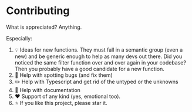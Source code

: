 # Contributing

What is appreciated? Anything.

Especially:

1. 💡 Ideas for new functions. They must fall in a semantic group (even a new) and be generic enough to help as many devs
   out there.
   Did you noticed the same filter function over and over again in your codebase?
   Then you probably have a good candidate for a new function.
2. 🐞 Help with spotting bugs (and fix them)
3. ✏️ Help with Typescript and get rid of the untyped or the unknowns
4. 📄 Help with documentation
5. ❤️ Support of any kind (yes, emotional too).
6. ⭐️ If you like this project, please star it. 
